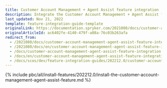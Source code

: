 ```yaml
---
title: Customer Account Management + Agent Assist feature integration
description: Integrate the Customer Account Management + Agent Assist feature into your project.
last_updated: Nov 21, 2022
template: feature-integration-guide-template
originalLink: https://documentation.spryker.com/2021080/docs/customer-account-management-agent-assist-feature-integration
originalArticleId: ac6402fe-4140-479f-a08a-76c03b263afa
redirect_from:
  - /2021080/docs/customer-account-management-agent-assist-feature-integration
  - /2021080/docs/en/customer-account-management-agent-assist-feature-integration
  - /docs/customer-account-management-agent-assist-feature-integration
  - /docs/en/customer-account-management-agent-assist-feature-integration
  - /docs/scos/dev/feature-integration-guides/202212.0/customer-account-management-agent-assist-feature-integration.html
---
```


{% include pbc/all/install-features/202212.0/install-the-customer-account-management-agent-assist-feature.md %} <!-- To edit, see /_includes/pbc/all/install-features/202212.0/install-the-customer-account-management-agent-assist-feature.md -->
